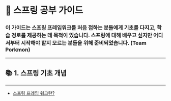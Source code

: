 # 🌱 스프링 공부 가이드

### 이 가이드는 스프링 프레임워크를 처음 접하는 분들에게 기초를 다지고, 학습 경로를 제공하는 데 목적이 있습니다. 스프링에 대해 배우고 싶지만 어디서부터 시작해야 할지 모르는 분들을 위해 준비되었습니다. (Team Porkmon)

---

## 📚 1. 스프링 기초 개념

---

- [스프링 프레임 워크란?](https://github.com/HGU-WALAB/spring-guide/blob/main/스프링%20기초%20개념/)

